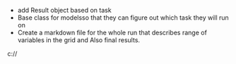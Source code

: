 - add Result object based on task
- Base class for modelsso that they can figure out which task they will run on
- Create a markdown file for the whole run that describes range of variables in the grid and Also final results.


c://
```